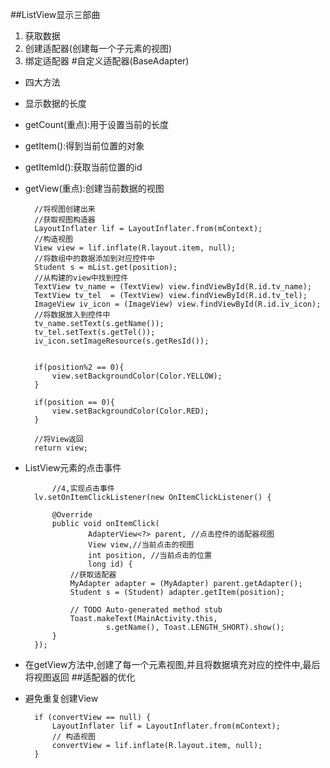 ##ListView显示三部曲
1. 获取数据
2. 创建适配器(创建每一个子元素的视图)
3. 绑定适配器
#自定义适配器(BaseAdapter)
- 四大方法
- 显示数据的长度
- getCount(重点):用于设置当前的长度
- getItem():得到当前位置的对象
- getItemId():获取当前位置的id
- getView(重点):创建当前数据的视图

    	//将视图创建出来
		//获取视图构造器
		LayoutInflater lif = LayoutInflater.from(mContext);
		//构造视图
		View view = lif.inflate(R.layout.item, null);
		//将数组中的数据添加到对应控件中
		Student s = mList.get(position);
		//从构建的view中找到控件
		TextView tv_name = (TextView) view.findViewById(R.id.tv_name);
		TextView tv_tel  = (TextView) view.findViewById(R.id.tv_tel);
		ImageView iv_icon = (ImageView) view.findViewById(R.id.iv_icon);
		//将数据放入到控件中
		tv_name.setText(s.getName());
		tv_tel.setText(s.getTel());
		iv_icon.setImageResource(s.getResId());
		
		
		if(position%2 == 0){
			view.setBackgroundColor(Color.YELLOW);
		}
		
		if(position == 0){
			view.setBackgroundColor(Color.RED);
		}
		
		//将View返回
		return view;
- ListView元素的点击事件

    		//4,实现点击事件
		lv.setOnItemClickListener(new OnItemClickListener() {

			@Override
			public void onItemClick(
					AdapterView<?> parent, //点击控件的适配器视图
					View view,//当前点击的视图
					int position, //当前点击的位置
					long id) {
				//获取适配器
				MyAdapter adapter = (MyAdapter) parent.getAdapter();
				Student s = (Student) adapter.getItem(position);
				
				// TODO Auto-generated method stub
				Toast.makeText(MainActivity.this,
						s.getName(), Toast.LENGTH_SHORT).show();
			}
		});
- 在getView方法中,创建了每一个元素视图,并且将数据填充对应的控件中,最后将视图返回
##适配器的优化
- 避免重复创建View

    	if (convertView == null) {
			LayoutInflater lif = LayoutInflater.from(mContext);
			// 构造视图
			convertView = lif.inflate(R.layout.item, null);
		}
